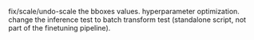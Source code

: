 fix/scale/undo-scale the bboxes values.
hyperparameter optimization.
change the inference test to batch transform test (standalone script, not part of the finetuning pipeline).